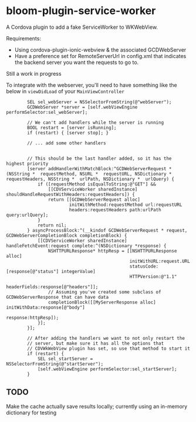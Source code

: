 # bloom-plugin-service-worker

A Cordova plugin to add a fake ServiceWorker to WKWebView.

Requirements:
 - Using cordova-plugin-ionic-webview & the associated GCDWebServer
 - Have a preference set for RemoteServerUrl in config.xml that
   indicates the backend server you want the requests to go to.

Still a work in progress

To integrate with the webserver, you'll need to have something like the below in `viewDidLoad` of your `MainViewController`

```objc
        SEL sel_webServer = NSSelectorFromString(@"webServer");
        GCDWebServer *server = [self.webViewEngine performSelector:sel_webServer];

        // We can't add handlers while the server is running
        BOOL restart = [server isRunning];
        if (restart) { [server stop]; }

        // ... add some other handlers


        // This should be the last handler added, so it has the highest priority
        [server addHandlerWithMatchBlock:^GCDWebServerRequest * (NSString *  requestMethod, NSURL *  requestURL, NSDictionary *  requestHeaders, NSString *  urlPath, NSDictionary *  urlQuery) {
            if ([requestMethod isEqualToString:@"GET"] &&
                [[CDVServiceWorker sharedInstance] shouldHandleRequestWithHeaders:requestHeaders]) {
                return [[GCDWebServerRequest alloc]
                        initWithMethod:requestMethod url:requestURL
                        headers:requestHeaders path:urlPath query:urlQuery];
            }
            return nil;
        } asyncProcessBlock:^(__kindof GCDWebServerRequest * request, GCDWebServerCompletionBlock completionBlock) {
            [[CDVServiceWorker sharedInstance] handleFetchEvent:request complete:^(NSDictionary *response) {
                NSHTTPURLResponse* httpResp = [[NSHTTPURLResponse alloc]
                                               initWithURL:request.URL
                                               statusCode:[response[@"status"] integerValue]
                                               HTTPVersion:@"1.1"
                                               headerFields:response[@"headers"]];
                // Assuming you've created some subclass of GCDWebServerResponse that can have data
                completionBlock([[MyServerResponse alloc] initWithData:response[@"body"]
                                                              response:httpResp]);
            }];
        }];

        // After adding the handlers we want to not only restart the
        // server, but make sure it has all the options that
        // CDVWkWebView plugin has set, so use that method to start it
        if (restart) {
            SEL sel_startServer = NSSelectorFromString(@"startServer");
            [self.webViewEngine performSelector:sel_startServer];
        }
```

## TODO

Make the cache actually save results locally; currently using an in-memory dictionary for testing
